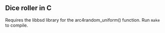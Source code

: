 ## Dice roller in C

Requires the libbsd library for the arc4random_uniform() function. Run
`make` to compile.



